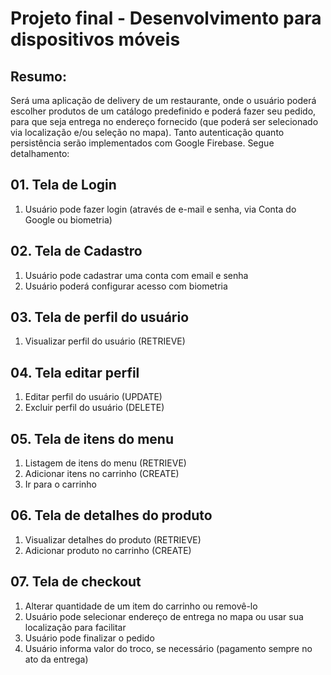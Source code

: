# Projeto final - Desenvolvimento para dispositivos móveis

## Resumo:

Será uma aplicação de delivery de um restaurante, onde o usuário poderá escolher produtos de um catálogo predefinido e poderá fazer seu pedido, para que seja entrega no endereço fornecido (que poderá ser selecionado via localização e/ou seleção no mapa). Tanto autenticação quanto persistência serão implementados com Google Firebase. Segue detalhamento:

## 01. Tela de Login 
1. Usuário pode fazer login (através de e-mail e senha, via Conta do Google ou biometria)

## 02. Tela de Cadastro

1. Usuário pode cadastrar uma conta com email e senha
3. Usuário poderá configurar acesso com biometria


## 03. Tela de perfil do usuário
1. Visualizar perfil do usuário (RETRIEVE)

## 04. Tela editar perfil
1. Editar perfil do usuário (UPDATE)
2. Excluir perfil do usuário (DELETE)

## 05. Tela de itens do menu
1. Listagem de itens do menu (RETRIEVE)
2. Adicionar itens no carrinho (CREATE)
3. Ir para o carrinho

## 06. Tela de detalhes do produto
1. Visualizar detalhes do produto (RETRIEVE)
2. Adicionar produto no carrinho (CREATE)

## 07. Tela de checkout
1. Alterar quantidade de um item do carrinho ou removê-lo
2. Usuário pode selecionar endereço de entrega no mapa ou usar sua localização para facilitar
3. Usuário pode finalizar o pedido
4. Usuário informa valor do troco, se necessário (pagamento sempre no ato da entrega)
